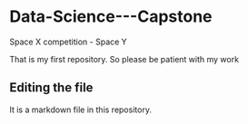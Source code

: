 # Data-Science---Capstone
Space X competition - Space Y

That is my first repository. So please be patient with my work

## Editing the file

It is a markdown file in this repository.
